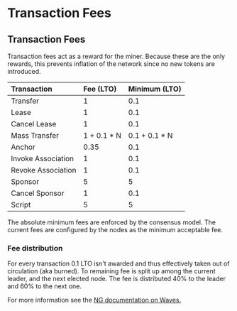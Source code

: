 # Transaction Fees

## Transaction Fees

Transaction fees act as a reward for the miner. Because these are the only rewards, this prevents inflation of the network since no new tokens are introduced.

| Transaction | Fee \(LTO\) | Minimum \(LTO\) |
| :--- | :--- | :--- |
| Transfer | 1 | 0.1 |
| Lease | 1 | 0.1 |
| Cancel Lease | 1 | 0.1 |
| Mass Transfer | 1 + 0.1 \* N | 0.1 + 0.1 \* N |
| Anchor | 0.35 | 0.1 |
| Invoke Association | 1 | 0.1 |
| Revoke Association | 1 | 0.1 |
| Sponsor | 5 | 5 |
| Cancel Sponsor | 1 | 0.1 |
| Script | 5 | 5 |

The absolute minimum fees are enforced by the consensus model. The current fees are configured by the nodes as the minimum acceptable fee.

### Fee distribution

For every transaction 0.1 LTO isn't awarded and thus effectively taken out of circulation \(aka burned\). To remaining fee is split up among the current leader, and the next elected node. The fee is distributed 40% to the leader and 60% to the next one.

For more information see the [NG documentation on Waves.](https://docs.waves.tech/en/blockchain/waves-protocol/waves-ng-protocol)

